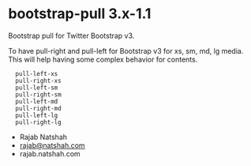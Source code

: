 bootstrap-pull 3.x-1.1
==============

   Bootstrap pull for Twitter Bootstrap v3.
   
   To have pull-right and pull-left for Bootstrap v3 for xs, sm, md, lg media.
   This will help having some complex behavior for contents.
   
      pull-left-xs
      pull-right-xs
      pull-left-sm
      pull-right-sm
      pull-left-md
      pull-right-md
      pull-left-lg
      pull-right-lg
      
    
   - Rajab Natshah
   - rajab@natshah.com
   - rajab.natshah.com 
